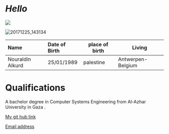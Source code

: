 #  *Hello*
![](Images/nour.jpg.jpg)

![20171225_143134](https://user-images.githubusercontent.com/57639246/82127991-b635a600-97b7-11ea-8283-c0bda8f7c653.jpg)



|Name|Date of Birth|place of birth|Living|
|:----|:----|----|----|
|Nouraldin Alkurd|25/01/1989|palestine|Antwerpen-Belgium|

# Qualifications
A bachelor degree in Computer Systems Engineering from
Al-Azhar University in Gaza .


[ My git hub link](https://github.com/nouralkurd)

[Email address](Nouralidn.alkurd@hotmail.com)
